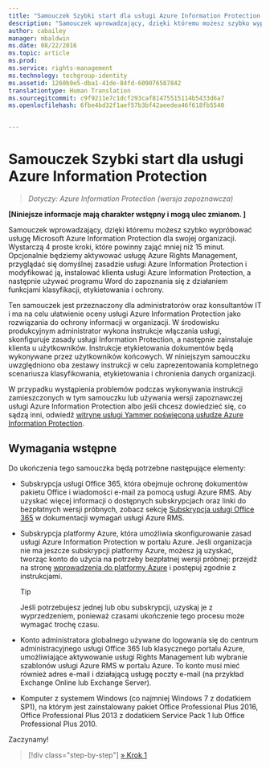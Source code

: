 ```yaml
---
title: "Samouczek Szybki start dla usługi Azure Information Protection | Azure Rights Management"
description: "Samouczek wprowadzający, dzięki któremu możesz szybko wypróbować usługę Microsoft Azure Information Protection dla swojej organizacji. Wystarczą 4 proste kroki, które powinny zająć mniej niż 15 minut."
author: cabailey
manager: mbaldwin
ms.date: 08/22/2016
ms.topic: article
ms.prod: 
ms.service: rights-management
ms.technology: techgroup-identity
ms.assetid: 1260b9e5-dba1-41de-84fd-609076587842
translationtype: Human Translation
ms.sourcegitcommit: c9f9211e7c1dcf293caf81475515114b5433d6a7
ms.openlocfilehash: 6fbe4bd32f1aef57b3bf42aeedea46f618fb5540


---
```


# Samouczek Szybki start dla usługi Azure Information Protection 

>*Dotyczy: Azure Information Protection (wersja zapoznawcza)*

**[Niniejsze informacje mają charakter wstępny i mogą ulec zmianom. ]**

Samouczek wprowadzający, dzięki któremu możesz szybko wypróbować usługę Microsoft Azure Information Protection dla swojej organizacji. Wystarczą 4 proste kroki, które powinny zająć mniej niż 15 minut. Opcjonalnie będziemy aktywować usługę Azure Rights Management, przyglądać się domyślnej zasadzie usługi Azure Information Protection i modyfikować ją, instalować klienta usługi Azure Information Protection, a następnie używać programu Word do zapoznania się z działaniem funkcjami klasyfikacji, etykietowania i ochrony.

Ten samouczek jest przeznaczony dla administratorów oraz konsultantów IT i ma na celu ułatwienie oceny usługi Azure Information Protection jako rozwiązania do ochrony informacji w organizacji. W środowisku produkcyjnym administrator wykona instrukcje włączania usługi, skonfiguruje zasady usługi Information Protection, a następnie zainstaluje klienta u użytkowników. Instrukcje etykietowania dokumentów będą wykonywane przez użytkowników końcowych. W niniejszym samouczku uwzględniono oba zestawy instrukcji w celu zaprezentowania kompletnego scenariusza klasyfikowania, etykietowania i chronienia danych organizacji. 

W przypadku wystąpienia problemów podczas wykonywania instrukcji zamieszczonych w tym samouczku lub używania wersji zapoznawczej usługi Azure Information Protection albo jeśli chcesz dowiedzieć się, co sądzą inni, odwiedź [witrynę usługi Yammer poświęconą usłudze Azure Information Protection](https://www.yammer.com/askipteam/#/threads/inGroup?type=in_group&feedId=8652489&view=all).

## Wymagania wstępne 
Do ukończenia tego samouczka będą potrzebne następujące elementy:

- Subskrypcja usługi Office 365, która obejmuje ochronę dokumentów pakietu Office i wiadomości e-mail za pomocą usługi Azure RMS. Aby uzyskać więcej informacji o dostępnych subskrypcjach oraz linki do bezpłatnych wersji próbnych, zobacz sekcję [Subskrypcja usługi Office 365](../get-started/requirements-subscriptions.md#office-365-subscription) w dokumentacji wymagań usługi Azure RMS.

- Subskrypcja platformy Azure, która umożliwia skonfigurowanie zasad usługi Azure Information Protection w portalu Azure. Jeśli organizacja nie ma jeszcze subskrypcji platformy Azure, możesz ją uzyskać, tworząc konto do użycia na potrzeby bezpłatnej wersji próbnej: przejdź na stronę [wprowadzenia do platformy Azure](https://account.windowsazure.com/organization) i postępuj zgodnie z instrukcjami.

  > [!TIP] 
  > Jeśli potrzebujesz jednej lub obu subskrypcji, uzyskaj je z wyprzedzeniem, ponieważ czasami ukończenie tego procesu może wymagać trochę czasu.

- Konto administratora globalnego używane do logowania się do centrum administracyjnego usługi Office 365 lub klasycznego portalu Azure, umożliwiające aktywowanie usługi Rights Management lub wybranie szablonów usługi Azure RMS w portalu Azure. To konto musi mieć również adres e-mail i działającą usługę poczty e-mail (na przykład Exchange Online lub Exchange Server).

- Komputer z systemem Windows (co najmniej Windows 7 z dodatkiem SP1), na którym jest zainstalowany pakiet Office Professional Plus 2016, Office Professional Plus 2013 z dodatkiem Service Pack 1 lub Office Professional Plus 2010. 

Zaczynamy!

>[!div class="step-by-step"]
[&#187; Krok 1](infoprotect-tutorial-step1.md)





<!--HONumber=Aug16_HO4-->


